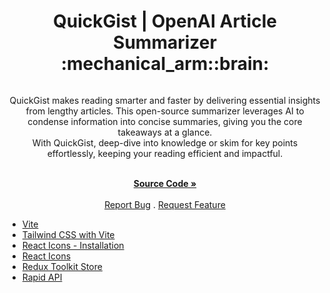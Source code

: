 <a id="readme-top"></a>

<h1 align="center">QuickGist | OpenAI Article Summarizer :mechanical_arm::brain:</h1> 

<div align="center">

<img src="" alt="">

<p align="center">QuickGist makes reading smarter and faster by delivering essential insights from lengthy articles. This open-source summarizer leverages AI to condense information into concise summaries, giving you the core takeaways at a glance.<br/>
With QuickGist, deep-dive into knowledge or skim for key points effortlessly, keeping your reading efficient and impactful.
<br />
<br />

<a href="https://github.com/AmberForrester/QuickGist"><strong>Source Code »</strong></a>
<br />
<br />
<a href="https://github.com/AmberForrester/Portfolio/issues/new?assignees=&labels=bug&projects=&template=bug-report-%F0%9F%90%9E.md">Report Bug</a>
.
<a href="https://github.com/AmberForrester/Portfolio/issues/new?assignees=&labels=enhancement&projects=&template=feature-request-%F0%9F%9A%80.md">Request Feature</a>
</p>
</div>
















* [Vite](https://vite.dev/guide/)
* [Tailwind CSS with Vite](https://tailwindcss.com/docs/guides/vite)
* [React Icons - Installation ](https://www.npmjs.com/package/react-icons)
* [React Icons](https://react-icons.github.io/react-icons/)
* [Redux Toolkit Store](https://redux-toolkit.js.org/api/configureStore)
* [Rapid API](https://rapidapi.com/)
